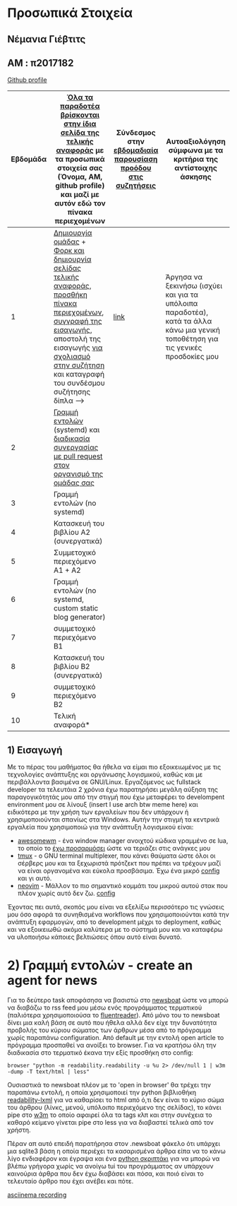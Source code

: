 # Προσωπικά Στοιχεία

## Νέμανια Γιέβτιτς
## AM : π2017182

[Github profile](https://github.com/IonianIronist)

| Εβδομάδα | [Όλα τα παραδοτέα βρίσκονται στην ίδια σελίδα της τελικής αναφοράς](https://epidrome.github.io/teaching/deliverables/) με τα προσωπικά στοιχεία σας (Όνομα, ΑΜ, github profile) και μαζί με αυτόν εδώ τον πίνακα περιεχομένων | Σύνδεσμος στην [εβδομαδιαία παρουσίαση προόδου στις συζητήσεις](https://github.com/courses-ionio/help/discussions/categories/show-and-tell) | Αυτοαξιολόγηση σύμφωνα με τα κριτήρια της αντίστοιχης άσκησης |
| --- | --- | --- | --- |
| 1 | [Δημιουργία ομάδας](https://epidrome.github.io/teaching/team/) + [Φορκ και δημιουργία σελίδας τελικής αναφοράς](https://epidrome.github.io/teaching/guide/), [προσθήκη πίνακα περιεχομένων](https://raw.githubusercontent.com/courses-ionio/sw/master/README.md), [συγγραφή της εισαγωγής](https://epidrome.github.io/teaching/intro/), αποστολή της εισαγωγής [για σχολιασμό στην συζήτηση](https://github.com/courses-ionio/sw/discussions/categories/show-and-tell) και καταγραφή του συνδέσμου συζήτησης δίπλα --> | [link](https://github.com/courses-ionio/sw/discussions/1620) | Άργησα να ξεκινήσω (ισχύει και για τα υπόλοιπα παραδοτέα), κατά τα άλλα κάνω μια γενική τοποθέτηση για τις γενικές προσδοκίες μου |
| 2 | [Γραμμή εντολών](https://epidrome.github.io/teaching/cli) (systemd) και [διαδικασία συνεργασίας με pull request στον οργανισμό της ομάδας σας](https://epidrome.github.io/teaching/team) | | |
| 3 | Γραμμή εντολών (no systemd) | | |
| 4 | Κατασκευή του βιβλίου Α2 (συνεργατικά) | | |
| 5 | Συμμετοχικό περιεχόμενο A1 + A2 | | |
| 6 | Γραμμή εντολών (no systemd, custom static blog generator) | | |
| 7 | συμμετοχικό περιεχόμενο B1 | | |
| 8 | Κατασκευή του βιβλίου Β2 (συνεργατικά) | | |
| 9 | συμμετοχικό περιεχόμενο B2 | | |
| 10 | Τελική αναφορά* | | |

## 1) Εισαγωγή

Με το πέρας του μαθήματος θα ήθελα να είμαι πιο εξοικειωμένος με τις τεχνολογίες ανάπτυξης και οργάνωσης λογισμικού, καθώς και με περιβάλλοντα βασιμένα σε GNU/Linux. 
Εργαζόμενος ως fullstack developer τα τελευτάια 2 χρόνια έχω παρατηρήσει μεγάλη αύξηση της παραγογικότητάς μου από την στιγμή που έχω μεταφέρει το develompent environment μου
σε λίνουξ (insert I use arch btw meme here) και ειδικότερα με την χρήση των εργαλείων που δεν υπάρχουν ή χρησιμοποιούνται σπανίως στα Windows.
Αυτήν την στιγμή τα κεντρικά εργαλεία που χρησιμοποιώ για την ανάπτυξη λογισμικού είναι:
  - [awesomewm](https://awesomewm.org/) - ένα window manager ανοιχτού κώδικα γραμμένο σε lua,
το οποίο το [έχω προσαρμόσει](https://github.com/IonianIronist/configs/tree/main/awesome) ώστε να τεριάζει στις ανάγκες μου
  - [tmux](https://github.com/tmux/tmux/wiki) - o GNU terminal multiplexer, που κάνει θαύματα ώστε όλοι οι σέρβερς μου και τα ξεχωριστά πρότζεκτ που πρέπει να τρέχουν μαζί να είναι οργανομένα και εύκολα προσβάσιμα. Έχω ένα μικρό [config](https://github.com/IonianIronist/configs/tree/main/tmux) και γι αυτό.
  - [neovim](https://neovim.io/) - Μάλλον το πιο σημαντικό κομμάτι του μικρού αυτού στακ που πλέον χωρίς αυτό δεν ζω. [config](https://github.com/IonianIronist/configs/tree/main/nvim)
  
 Έχοντας πει αυτά, σκοπός μου είναι να εξελίξω περισσότερο τις γνώσεις μου όσο αφορά τα συνηθισμένα workflows που χρησιμοποιούνται κατά την ανάπτυξη εφαρμογών, από το development μέχρι το
 deployment, καθώς και να εξοικειωθώ ακόμα καλύτερα με το σύστημά μου και να καταφέρω να υλοποιήσω κάποιες βελτιώσεις όπου αυτό είναι δυνατό.

# 2) Γραμμή εντολών - create an agent for news

Για το δεύτερο task αποφάσησα να βασιστώ στο [newsboat](https://github.com/newsboat/newsboat) ώστε να μπορώ να διαβάζω το rss feed μου μέσω ενός προγράμματος τερματικού (παλιότερα χρησιμοποιούσα το [fluentreader](https://github.com/yang991178/fluent-reader/)).
Από μόνο του το newsboat δίνει μια καλή βάση σε αυτό που ήθελα αλλά δεν είχε την δυνατότητα προβολής του κύριου σώματος των άρθρων μέσα από το πρόγραμμα χωρίς παραπάνω configuration.
Από default με την εντολή open article το πρόγραμμα προσπαθεί να ανοίξει το browser. Για να κρατήσω όλη την διαδικασία στο τερματικό έκανα την εξίς προσθήκη στο config:

```
browser "python -m readability.readability -u %u 2> /dev/null 1 | w3m -dump -T text/html | less"
```

Ουσιαστικά το newsboat πλέον με το 'open in browser' θα τρέχει την παραπάνω εντολή, η οποία χρησιμοποιεί την python βιβλιοθήκη [readability-lxml](https://pypi.org/project/readability-lxml/) για να καθαρίσει το html από ό,τι δεν είναι το κύριο σώμα του άρθρου (λίνκς, μενού, υπόλοιπο περιεχόμενο της σελίδας), το κάνει pipe στο [w3m](https://w3m.sourceforge.net/) το οποίο αφαιρεί όλα τα tags κλπ και στην συνέχεια το καθαρό κείμενο γίνεται pipe στο less για να διαβαστεί τελικά από τον χρήστη.

Πέραν απ αυτό επειδή παρατήρησα στον .newsboat φάκελο ότι υπάρχει μια sqlite3 βάση η οποία περιέχει τα κασαρισμένα άρθρα είπα να το κάνω λίγο ενδιαφέρον και έγραψα και ένα [python σκριπτάκι](https://gist.github.com/IonianIronist/bbce13d36da8ae5ca083048bc7d40b4b) για να μπορώ να βλέπω γρήγορα χωρίς να ανοίγω tui του προγράμματος αν υπάρχουν καινούρια άρθρα που δεν έχω διαβάσει και πόσα, και ποιό είναι το τελευταίο άρθρο που έχει ανέβει και πότε. 

[asciinema recording](https://asciinema.org/a/psluSghQnLrikn29KGpHnuozx)
